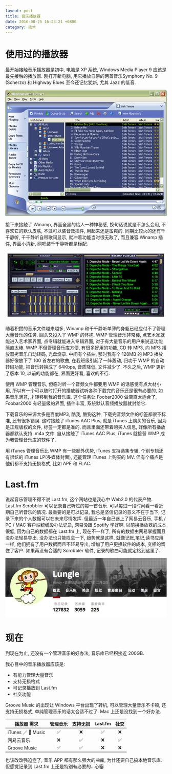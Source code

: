 ```yaml
---
layout: post
title: 音乐播放器
date: 2016-08-25 16:23:21 +0800
category: 技术
---
```

# 使用过的播放器

最开始接触音乐播放器是初中, 电脑是 XP 系统, Windows Media Player 9 应该是最先接触的播放器. 刚打开新电脑, 用它播放自带的两首音乐Symphony No. 9 (Scherzo) 和 Highway Blues 至今还记忆犹新, 尤其 Jazz 的低音.

![Windows Media Player 9](/assets/img/post/2016-08-25-music-player/WinMp9.PNG "Windows Media Player 9")

接下来接触了 Winamp, 界面全黑的给人一种神秘感, 换句话说就是不怎么会用, 不喜欢它的默认皮肤, 不过可以装音效插件, 用起来还是蛮爽的. 同期比较火的还有千千静听, 千千静听自带歌词显示, 就冲着功能当时很无敌了, 而且兼容 Winamp 插件, 界面小清新, 网吧装千千静听都是标配.

![Winamp](/assets/img/post/2016-08-25-music-player/winamp-5.jpg "Winamp")

随着积攒的音乐文件越来越多, Winamp 和千千静听单薄的身躯已经应付不了管理大量音乐的任务. 回头又投入了 WMP 的怀抱. WMP 管理音乐非常棒, 点艺术家就能进入艺术家界面, 点专辑就能进入专辑界面, 对于有大量音乐的用户来说这功能简直太棒. WMP 不但管理音乐库方便, 有很多好用的功能, CD 转 MP3, 向 MP3 播放器拷音乐自动转码, 光盘烧录. 中间有个插曲, 那时我有个 128MB 的 MP3 播放器好像放下了 100 首左右的歌曲, 在我班级引起了一阵轰动, 归功于 WMP 的自动转码功能, 把音乐转换成了 64Kbps, 音质降低, 文件减少了. 不久之后, WMP 更新了版本 10, 以前的功能都在, 界面更好看, 喜欢的不行.

使用 WMP 管理音乐, 但临时听一个音频文件都要用 WMP 的话感觉有点大材小用, 所以有一个可以随时打开的播放器试听各种下载完的音乐还是很有必要的, 如果音乐满意, 才转移到我的音乐库. 这个任务让 Foobar2000 做简直太适合了, Foobar2000 有轻量级的界面, 插件丰富, 系统默认音频播放器就封给它.

下载音乐的来源大多是百度MP3, 酷我, 酷狗这种, 下载完音频文件的标签都很不标准, 还有很多错误. 这时接触了 iTunes AAC Plus, 就是 iTunes 上购买的音乐, 因为是正规版权的文件, 标签一定都是准的, 而且里面还带着购买人信息, 好像所有播放器都默认支持 .m4a 文件. 自从接触了 iTunes AAC Plus, iTunes 就接替 WMP 成为我管理音乐库的软件了.

用 iTunes 管理音乐比 WMP 有一些额外优势, iTunes 支持选集专辑, 个别专辑还有很炫的 iTunes LP(多媒体封面), 还能管理 iTunes 上购买的 MV. 但有个痛点是他们都不支持无损格式, 比如 APE 和 FLAC.

# Last.fm

说起音乐管理不得不说 Last.fm, 这个网站也是我心中 Web2.0 的代表产物. Last.fm Scrobbler 可以记录自己听过的每一首音乐. 可以每过一段时间看一看近期自己听音乐的情况. 最重要的是可以记录, 我总是坚信记录的意义不在于当下, 记录下来的个人数据可以在未来尽情发挥. 但最近一年自己迷上了网易云音乐, 手机 / PC / MAC 客户端统统没办法记录, 网易没跟 Spotify 学好啊. 以前换播放器的成本很低, 因为自己的数据都在 Last.fm 上, 现在不一样了, 所有的数据由网易掌握而且没办法轻易导出. 没办法也只能叹息一下, 趋势就是这样, 就像记账,笔记,读书应用一样, 他们拥有了用户数据而且不轻易导出, 增加了用户更换软件的成本, 变相的留住了客户. 如果再没有合适的 Scrobbler 软件, 记录的歌曲可能就定格到这里了.

![我的 Last.fm](/assets/img/post/2016-08-25-music-player/2016-08-25-my-last.fm.png "我的 Last.fm")

# 现在

到现在为止, 还没有一个管理音乐的好办法, 音乐库已经积接近 200GB.

我心目中的音乐播放器应该是:

- 有能力管理大量音乐
- 支持无损格式
- 可记录播放到 Last.fm
- 社交功能

Groove Music 的出现让 Windows 平台出现了转机, 可以管理大量音乐不卡顿, 还支持无损格式, 单纯管理音乐的话太合适不过了. Mac 上还是没找到一个好办法.

| 播放器 需求           | 管理音乐 | 支持无损 | Last.fm |  社交  |
| ---------------- | :--: | :--: | :-----: | :--: |
| iTunes ／  Music |  ✅   |  ❌   |    ✅    |  ❌   |
| 网易云音乐            |  ❌   |  ✅   |    ❌    |  ✅   |
| Groove Music     |  ✅   |  ✅   |    ❌    |  ❌   |

也该改改强迫症了, 音乐 APP 都有那么强大的曲库, 为什还要自己搞本地音乐库. 但感觉记录到 Last.fm 上还是特别有必要的...心塞
